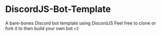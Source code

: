 # DiscordJS-Bot-Template
A bare-bones Discord bot template using DiscordJS
Feel free to clone or fork it to then build your own bot `<3`
